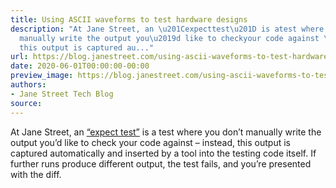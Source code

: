 ```yaml
---
title: Using ASCII waveforms to test hardware designs
description: "At Jane Street, an \u201Cexpecttest\u201D is atest where you don\u2019t
  manually write the output you\u2019d like to checkyour code against \u2013 instead,
  this output is captured au..."
url: https://blog.janestreet.com/using-ascii-waveforms-to-test-hardware-designs/
date: 2020-06-01T00:00:00-00:00
preview_image: https://blog.janestreet.com/using-ascii-waveforms-to-test-hardware-designs/scientist_testing.jpg
authors:
- Jane Street Tech Blog
source:
---
```


<p>At Jane Street, an <a href="https://blog.janestreet.com/testing-with-expectations">&ldquo;expect
test&rdquo;</a> is a
test where you don&rsquo;t manually write the output you&rsquo;d like to check
your code against &ndash; instead, this output is captured automatically
and inserted by a tool into the testing code itself. If further runs
produce different output, the test fails, and you&rsquo;re presented with
the diff.</p>


